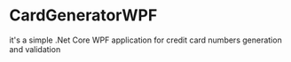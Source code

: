 # CardGeneratorWPF

it's a simple .Net Core WPF application for credit card numbers generation and validation
